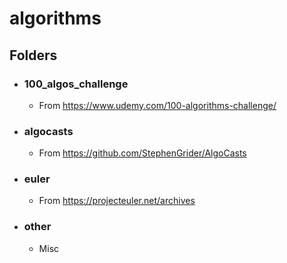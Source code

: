 # algorithms

## Folders

- ### 100_algos_challenge
    - From https://www.udemy.com/100-algorithms-challenge/

- ### algocasts
    - From https://github.com/StephenGrider/AlgoCasts

- ### euler
    - From https://projecteuler.net/archives

- ### other
    - Misc